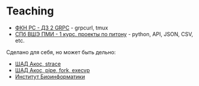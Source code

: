 # Teaching

- [ФКН РС - ДЗ 2 GRPC](https://gitlab.com/NanoBjorn/distsys-homework/-/tree/main/2-practice-grpc?ref_type=heads#%D0%B1%D0%BE%D0%BD%D1%83%D1%81) - grpcurl, tmux
- [СПб ВШЭ ПМИ - 1 курс, проекты по питону](https://github.com/murfel/beginner-hackers-toolkit) - python, API, JSON, CSV, etc.


Сделано для себя, но может быть дельно:
- [ШАД Акос, strace](https://github.com/murfel/shad-os-notes/blob/main/01-lecture-strace.md)
- [ШАД Акос, pipe, fork, execvp](https://github.com/murfel/shad-os-notes/blob/main/01-sem-execvp-fork-pipe-dup2.md)
- [Институт Биоинформатики](https://github.com/murfel/bioinf-notes)
